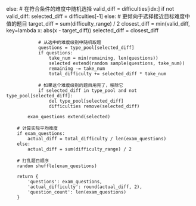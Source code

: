 else:
                    # 在符合条件的难度中随机选择
                    valid_diff = difficulties[idx:]
                    if not valid_diff:
                        selected_diff = difficulties[-1]
                    else:
                        # 更倾向于选择接近目标难度中值的题目
                        target_diff = sum(difficulty_range) / 2
                        closest_diff = min(valid_diff, key=lambda x: abs(x - target_diff))
                        selected_diff = closest_diff
                
                # 从选中的难度级别中随机取题
                questions = type_pool[selected_diff]
                if questions:
                    take_num = min(remaining, len(questions))
                    selected extend(random sample(questions, take_num))
                    remaining -= take_num
                    total_difficulty += selected_diff * take_num
                
                # 如果这个难度级别的题目用完了，移除它
                if selected_diff in type_pool and not type_pool[selected_diff]:
                    del type_pool[selected_diff]
                    difficulties remove(selected_diff)
            
            exam_questions extend(selected)
        
        # 计算实际平均难度
        if exam_questions:
            actual_diff = total_difficulty / len(exam_questions)
        else:
            actual_diff = sum(difficulty_range) / 2
        
        # 打乱题目顺序
        random shuffle(exam_questions)
        
        return {
            'questions': exam_questions,
            'actual_difficulty': round(actual_diff, 2),
            'question_count': len(exam_questions)
        }
